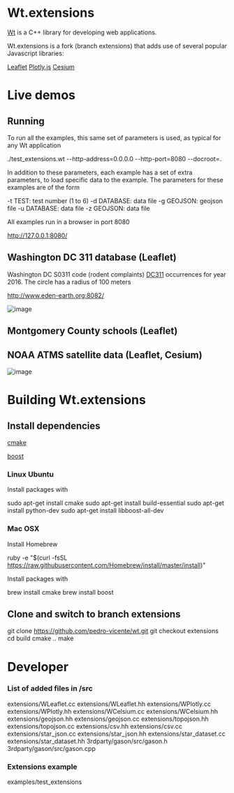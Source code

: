 # Wt.extensions

[Wt](https://www.webtoolkit.eu/wt) is a C++ library for developing web applications. 

Wt.extensions is a fork (branch extensions) that adds use of several popular Javascript libraries:

[Leaflet](http://leafletjs.com/)
[Plotly.js](https://plot.ly/javascript/)
[Cesium](https://cesiumjs.org/)

# Live demos

## Running

To run all the examples, this same set of parameters is used, as typical for any Wt application

./test_extensions.wt --http-address=0.0.0.0 --http-port=8080  --docroot=.

In addition to these parameters, each example has a set of extra parameters, to load specific data to the example.
The parameters for these examples are of the form

-t TEST: test number (1 to 6)
-d DATABASE: data file
-g GEOJSON: geojson file
-u DATABASE: data file
-z GEOJSON: data file

All examples run in a browser in port 8080

http://127.0.0.1:8080/

## Washington DC 311 database (Leaflet)

Washington DC S0311 code (rodent complaints) [DC311](https://311.dc.gov/) occurrences for year 2016. The circle has a radius of 100 meters

http://www.eden-earth.org:8082/

![image](https://user-images.githubusercontent.com/6119070/43999560-a7e11336-9ddc-11e8-9319-5bc278b19d5b.png)


## Montgomery County schools (Leaflet)

## NOAA ATMS satellite data (Leaflet, Cesium)

![image](https://user-images.githubusercontent.com/6119070/43999577-fd5093fa-9ddc-11e8-9260-63967958197e.png)


# Building Wt.extensions

## Install dependencies

[cmake](https://cmake.org/)

[boost](http://www.boost.org/)

### Linux Ubuntu

Install packages with

sudo apt-get install cmake
sudo apt-get install build-essential
sudo apt-get install python-dev
sudo apt-get install libboost-all-dev

### Mac OSX

Install Homebrew

ruby -e "$(curl -fsSL https://raw.githubusercontent.com/Homebrew/install/master/install)"

Install packages with

brew install cmake 
brew install boost 

## Clone and switch to branch extensions

git clone https://github.com/pedro-vicente/wt.git
git checkout extensions
cd build
cmake .. 
make

# Developer


### List of added files in /src

extensions/WLeaflet.cc
extensions/WLeaflet.hh
extensions/WPlotly.cc
extensions/WPlotly.hh
extensions/WCelsium.cc
extensions/WCelsium.hh
extensions/geojson.hh
extensions/geojson.cc
extensions/topojson.hh
extensions/topojson.cc
extensions/csv.hh
extensions/csv.cc
extensions/star_json.cc
extensions/star_json.hh
extensions/star_dataset.cc
extensions/star_dataset.hh
3rdparty/gason/src/gason.h
3rdparty/gason/src/gason.cpp

### Extensions example

examples/test_extensions


